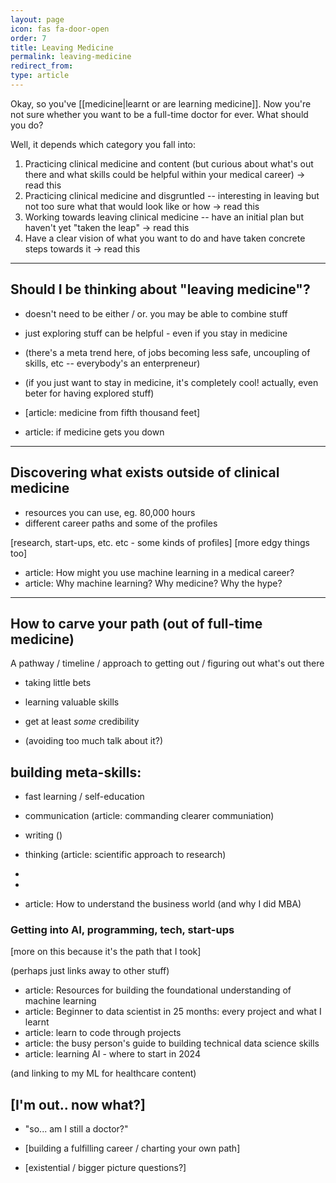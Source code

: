 ```yaml
---
layout: page
icon: fas fa-door-open
order: 7
title: Leaving Medicine
permalink: leaving-medicine
redirect_from: 
type: article
---
```



Okay, so you've [[medicine|learnt or are learning medicine]]. Now you're not sure whether you want to be a full-time doctor for ever. What should you do?

Well, it depends which category you fall into:
1. Practicing clinical medicine and content (but curious about what's out there and what skills could be helpful within your medical career) -> read this
2. Practicing clinical medicine and disgruntled -- interesting in leaving but not too sure what that would look like or how -> read this
3. Working towards leaving clinical medicine -- have an initial plan but haven't yet "taken the leap" -> read this
4. Have a clear vision of what you want to do and have taken concrete steps towards it -> read this

<!-- {% include embed/tweet.html user="ChrisLovejoy_" id="1869435197080449118" %} -->


---


## Should I be thinking about "leaving medicine"?

- doesn't need to be either / or. you may be able to combine stuff
- just exploring stuff can be helpful - even if you stay in medicine

- (there's a meta trend here, of jobs becoming less safe, uncoupling of skills, etc -- everybody's an enterpreneur)

- (if you just want to stay in medicine, it's completely cool! actually, even beter for having explored stuff)



- [article: medicine from fifth thousand feet]
- article: if medicine gets you down



---

## Discovering what exists outside of clinical medicine

- resources you can use, eg. 80,000 hours
- different career paths and some of the profiles


[research, start-ups, etc. etc - some kinds of profiles]
[more edgy things too]



- article: How might you use machine learning in a medical career?
- article: Why machine learning? Why medicine? Why the hype?




---

## How to carve your path (out of full-time medicine)

A pathway / timeline / approach to getting out / figuring out what's out there

- taking little bets
- learning valuable skills
- get at least *some* credibility



- (avoiding too much talk about it?)



building meta-skills:
- 
- fast learning / self-education
- communication (article: commanding clearer communiation)
- writing ()
- thinking (article: scientific approach to research)
- 
- 



- article: How to understand the business world (and why I did MBA)



### Getting into AI, programming, tech, start-ups
[more on this because it's the path that I took]

(perhaps just links away to other stuff)

- article: Resources for building the foundational understanding of machine learning
- article: Beginner to data scientist in 25 months: every project and what I learnt
- article: learn to code through projects
- article: the busy person's guide to building technical data science skills
- article: learning AI - where to start in 2024


(and linking to my ML for healthcare content)


## [I'm out.. now what?]

- "so... am I still a doctor?"
- [building a fulfilling career / charting your own path]

- [existential / bigger picture questions?]


